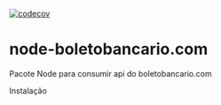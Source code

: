 [![codecov](https://codecov.io/gh/brfreitas/node-boletobancario.com/branch/master/graph/badge.svg)](https://codecov.io/gh/brfreitas/node-boletobancario.com)
# node-boletobancario.com
Pacote Node para consumir api do boletobancario.com

Instalação
